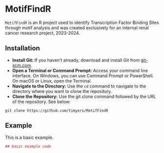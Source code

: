 
# MotifFindR

<!-- badges: start -->
<!-- badges: end -->

`MotifFindR` is an R project used to identify Transcription Factor Binding Sites through motif analysis and was created exclusively for an internal renal cancer research project, 2023-2024.

## Installation

- **Install Git:** If you haven't already, download and install Git from [git-scm.com](https://git-scm.com/).
- **Open a Terminal or Command Prompt:** Access your command line interface. On Windows, you can use Command Prompt or PowerShell. On macOS or Linux, open the Terminal.
- **Navigate to the Directory:** Use the `cd` command to navigate to the directory where you want to clone the repository.
- **Clone the Repository:** Use the git clone command followed by the URL of the repository.  See below:

``` 
git clone https://github.com/timyers/MotifFindR

```

## Example

This is a basic example.

``` r
## basic example code
```

